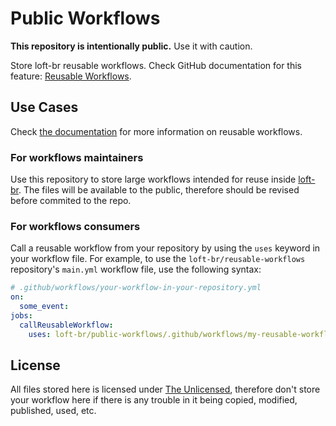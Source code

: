 # Public Workflows

**This repository is intentionally public.** Use it with caution.

Store loft-br reusable workflows. Check GitHub documentation for this feature: [Reusable Workflows](https://docs.github.com/en/actions/using-workflows/reusing-workflows).

## Use Cases

Check [the documentation](https://docs.github.com/en/actions/using-workflows/reusing-workflows) for more information on reusable workflows.

### For workflows maintainers

Use this repository to store large workflows intended for reuse inside [loft-br](https://github.com/loft-br). The files will be available to the public, therefore should be revised before commited to the repo.

### For workflows consumers

Call a reusable workflow from your repository by using the `uses` keyword in your workflow file. For example, to use the `loft-br/reusable-workflows` repository's `main.yml` workflow file, use the following syntax:

```yaml
# .github/workflows/your-workflow-in-your-repository.yml
on:
  some_event:
jobs:
  callReusableWorkflow:
    uses: loft-br/public-workflows/.github/workflows/my-reusable-workflow.yaml@main
```

## License

All files stored here is licensed under [The Unlicensed](https://github.com/loft-br/public-workflows/blob/main/LICENSE), therefore don't store your workflow here if there is any trouble in it being copied, modified, published, used, etc.
